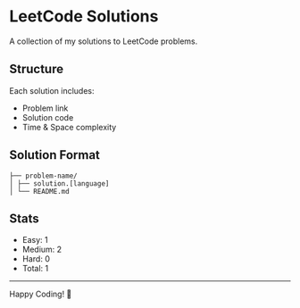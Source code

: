 # LeetCode Solutions

A collection of my solutions to LeetCode problems.

## Structure

Each solution includes:
- Problem link
- Solution code
- Time & Space complexity

## Solution Format

```
├── problem-name/
│ ├── solution.[language]
│ └── README.md
```


## Stats
- Easy: 1
- Medium: 2
- Hard: 0
- Total: 1

---
Happy Coding! 🎯